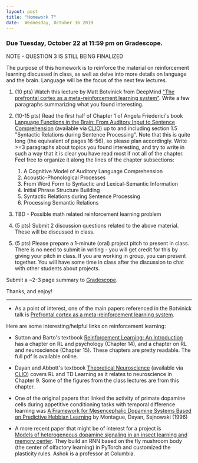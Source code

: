 ```yaml
---
layout: post
title: "Homework 7"
date:  Wednesday, October 16 2019
---
```


### Due Tuesday, October 22 at 11:59 pm on Gradescope. 

NOTE - QUESTION 3 IS STILL BEING FINALIZED 

The purpose of this homework is to reinforce the material on reinforcement learning discussed in class, as well as delve into more details on language and the brain. Language will be the focus of the next few lectures.

1. (10 pts) Watch this lecture by Matt Botvinick from DeepMind ["The prefrontal cortex as a meta-reinforcement learning system"](https://simons.berkeley.edu/talks/matthew-botvinick-4-16-18). Write a few paragraphs summarizing what you found interesting. 


2. (10-15 pts) Read the first half of Chapter 1 of Angela Friederici's book [Language Functions in the Brain: From Auditory Input to Sentence Comprehension](https://mitpress.universitypressscholarship.com/view/10.7551/mitpress/9780262036924.001.0001/upso-9780262036924-chapter-002) (available via [CLIO](https://clio.columbia.edu/quicksearch?q=Language+in+Our+Brain%3A+The+Origins+of+a+Uniquely+Human+Capacity&commit=Search)) up to and including section 1.5 "Syntactic Relations during Sentence Processing". Note that this is quite long (the equivalent of pages 16-56), so please plan accordingly. Write >=3 paragraphs about topics you found interesting, and try to write in such a way that it is clear you have read most if not all of the chapter. Feel free to organize it along the lines of the chapter subsections:
    1. A Cognitive Model of Auditory Language Comprehension
    2. Acoustic-Phonological Processes
    3. From Word Form to Syntactic and Lexical-Semantic Information
    4. Initial Phrase Structure Building
    5. Syntactic Relations during Sentence Processing
    6. Processing Semantic Relations

3. TBD - Possible math related reinforcement learning problem

4. (5 pts) Submit 2 discussion questions related to the above material. These will be discussed in class.

5. (5 pts) Please prepare a 1-minute (oral) project pitch to present in class. There is no need to submit in writing - you will get credit for this by giving your pitch in class. If you are working in group, you can present together. You will have some time in class after the discussion to chat with other students about projects.

Submit a ~2-3 page summary to [Gradescope](https://www.gradescope.com/courses/61715).

Thanks, and enjoy!

---------------

- As a point of interest, one of the main papers referenced in the Botvinick talk is [Prefrontal cortex as a meta-reinforcement learning system](https://www.nature.com/articles/s41593-018-0147-8). 

Here are some interesting/helpful links on reinforcement learning:

- Sutton and Barto's textbook [Reinforcement Learning: An Introduction](http://incompleteideas.net/book/the-book-2nd.html) has a chapter on RL and psychology (Chapter 14), and a chapter on RL and neuroscience (Chapter 15). These chapters are pretty readable. The full pdf is available online.

- Dayan and Abbott's textbook [Theoretical Neuroscience](https://ebookcentral.proquest.com/lib/columbia/detail.action?docID=3338869) (available via [CLIO](https://clio.columbia.edu/quicksearch?q=Theoretical+Neuroscience&commit=Search)) covers RL and TD Learning as it relates to neuroscience in Chapter 9. Some of the figures from the class lectures are from this chapter.

- One of the original papers that linked the activity of primate dopamine cells during appetitive conditioning tasks with temporal difference learning was [A Framework for Mesencephalic Dopamine Systems Based on
Predictive Hebbian Learning](https://www.jneurosci.org/content/jneuro/16/5/1936.full.pdf) by Montague, Dayan, Sejnowski (1996)

- A more recent paper that might be of interest for a project is  
[Models of heterogeneous dopamine signaling in an insect learning and memory center](https://www.biorxiv.org/content/10.1101/737064v2). They build an RNN based on the fly mushroom body (the center of olfactory learning) in PyTorch and customized the plasticity rules. Ashok is a professor at Columbia.

